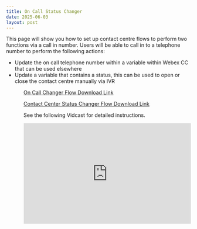 ```yaml
---
title: On Call Status Changer
date: 2025-06-03
layout: post
---
```


This page will show you how to set up contact centre flows to perform two functions via a call in number. Users will be able to call in to a telephone number to perform the following actions:

<ul>
<li>Update the on call telephone number within a variable within Webex CC that can be used elsewhere</li>
<li>Update a variable that contains a status, this can be used to open or close the contact centre manually via IVR</li>
<ul>

<a href="./assets/files/CC_OnCall_Changer_GlobalVariable.json" target="_blank">On Call Changer Flow Download Link</a>

<a href="./assets/files/CC_Status_Changer_GlobalVariable.json" target="_blank">Contact Center Status Changer Flow Download Link</a>

See the following Vidcast for detailed instructions.

<div style="padding-bottom:60.25%; position:relative; display:block; width: 100%">
	<iframe src="https://app.vidcast.io/share/embed/956aa694-e8ee-4c1f-bec5-64a4483aed13?disableCopyDropdown=1" width="100%" height="100%" title="Using API to change Global Variable for CC Status & On-Call" frameborder="0" loading="lazy" allowfullscreen style="position:absolute; top:0; left: 0"></iframe>
</div>
